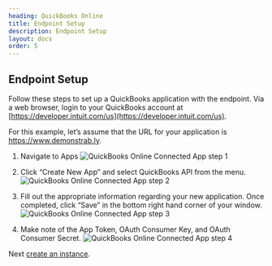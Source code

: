 ```yaml
---
heading: QuickBooks Online
title: Endpoint Setup
description: Endpoint Setup
layout: docs
order: 5
---
```


## Endpoint Setup

Follow these steps to set up a QuickBooks application with the endpoint. Via a web browser, login to your QuickBooks account at [https://developer.intuit.com/us](https://developer.intuit.com/us).

For this example, let’s assume that the URL for your application is https://www.demonstrab.ly.

1. Navigate to Apps
![QuickBooks Online Connected App step 1](http://cloud-elements.com/wp-content/uploads/2014/10/QB1.gif)

2. Click “Create New App” and select QuickBooks API from the menu.
![QuickBooks Online Connected App step 2](http://cloud-elements.com/wp-content/uploads/2014/10/QB2.gif)

3. Fill out the appropriate information regarding your new application.  Once completed, click “Save” in the bottom right hand corner of your window.
![QuickBooks Online Connected App step 3](http://cloud-elements.com/wp-content/uploads/2014/10/QB3.gif)

4. Make note of the App Token, OAuth Consumer Key, and OAuth Consumer Secret.
![QuickBooks Online Connected App step 4](http://cloud-elements.com/wp-content/uploads/2014/10/QB4.gif)

Next [create an instance](quickbooksonline-create-instance.html).
